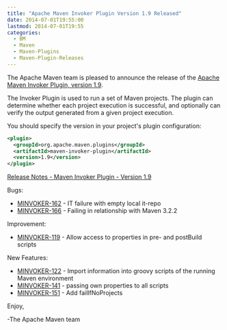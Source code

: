 ```yaml
---
title: "Apache Maven Invoker Plugin Version 1.9 Released"
date: 2014-07-01T19:55:00
lastmod: 2014-07-01T19:55
categories:
  - BM
  - Maven
  - Maven-Plugins
  - Maven-Plugin-Releases
---
```

The Apache Maven team is pleased to announce the release of the 
[Apache Maven Invoker Plugin, version 1.9](http://maven.apache.org/plugins/maven-invoker-plugin/).

The Invoker Plugin is used to run a set of Maven projects. The plugin can
determine whether each project execution is successful, and optionally can
verify the output generated from a given project execution.

You should specify the version in your project's plugin configuration:

```xml
<plugin>
  <groupId>org.apache.maven.plugins</groupId>
  <artifactId>maven-invoker-plugin</artifactId>
  <version>1.9</version>
</plugin>
```
<!-- more -->

[Release Notes - Maven Invoker Plugin - Version 1.9](http://jira.codehaus.org/secure/ReleaseNote.jspa?projectId=11441&version=18996)

Bugs:

 * [MINVOKER-162](https://issues.apache.org/jira/browse/MINVOKER-162) - IT failure with empty local it-repo
 * [MINVOKER-166](https://issues.apache.org/jira/browse/MINVOKER-166) - Failing in relationship with Maven 3.2.2

Improvement:

 * [MINVOKER-119](https://issues.apache.org/jira/browse/MINVOKER-119) - Allow access to properties in pre- and postBuild scripts

New Features:

 * [MINVOKER-122](https://issues.apache.org/jira/browse/MINVOKER-122) - Import information into groovy scripts of the running Maven environment
 * [MINVOKER-141](https://issues.apache.org/jira/browse/MINVOKER-141) - passing own properties to all scripts
 * [MINVOKER-151](https://issues.apache.org/jira/browse/MINVOKER-151) - Add failIfNoProjects


Enjoy,

-The Apache Maven team
